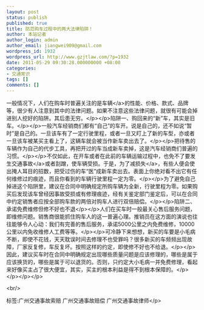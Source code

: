 ```yaml
---
layout: post
status: publish
published: true
title: 防范购车过程中的两大法律陷阱！
author: 本站记者
author_login: admin
author_email: jiangwei909@gmail.com
wordpress_id: 1932
wordpress_url: http://www.gzjtlaw.com/?p=1932
date: 2011-05-29 09:30:28.000000000 +08:00
categories:
- 交通常识
tags: []
comments: []
---
```

<p>一般情况下，人们在购车时普遍关注的是<a>车辆<&#47;a>的性能、价格、款式、品牌等，很少有人注意到其中的法律问题。如果不注意这些法律问题，就很有可能会掉进别人挖好的陷阱。其后患无穷。<&#47;p><&#47;p>陷阱一、购回来的&ldquo;新&rdquo;车，其实是旧车。<&#47;p><&#47;p>一般汽车经销商们都有&ldquo;自己&rdquo;的车开。说是自己的，还不如说&ldquo;暂时&rdquo;是自己的。一旦该车有了一定行驶里程，或者一旦又盯上了新的车型，亦或者一旦该车被某买主看上了，这辆车就会被当作新车卖出去了。<&#47;p><&#47;p>把待售的车辆作为自己的代步工具，再把开过的车当成新车卖掉，这是汽车经销商们普遍的习惯。<&#47;p><&#47;p>不仅如此，在开车或者在此前的车辆运输过程中，也免不了要发生<a>交通事故<&#47;a>或者刮蹭，使车辆受损。于是，为了减<a>损失<&#47;a>，有些人便会使出掩人耳目的招数，把受过伤的车&ldquo;医&rdquo;成新车卖出去。表面上你绝对看不出它有任何维修过的痕迹，而且你看到的车辆行驶里程一定为零。<&#47;p><&#47;p>为了避免自己掉进这个陷阱里，建议在合同中明确规定所购车辆为全新，行驶里程为零。如果购买后发现该车曾经因事故受损或有修理痕迹，经有关鉴定部门鉴定后，可以在合同中约定销售者应按全部购车款的两倍对购车人进行双倍赔偿。<&#47;p><&#47;p>陷阱二、承诺免费维修但修不好也不退<&#47;p><&#47;p>人们在买车时一般最关心售后服务问题，即维修问题。销售商很能抓住购车人的这一普遍心理。推销员在这方面的演说也往往能够令人心动：我们有完善的售后服务，承诺5000公里之内免费维修，10000公里以内免收维修人工费等等。<&#47;p><&#47;p>可冷静下来想想，新买的车要是小毛病不断，即使不花钱，天天耽误时间去修理不也受罪吗？很多新买的车频频出现故障，厂家反复修，车反复坏。按照这样的约定，即使修不好也不给退。<&#47;p><&#47;p>因此，建议买车时在合同中明确规定出现哪些质量问题是应该修理的，哪些是属于应该换货的，哪些是属于可以退货的。否则，只约定大小毛病一并免费修理，看起来好像买主占了很大便宜，其实，买主的根本利益是得不到根本保障的。<&#47;p><&#47;p><&#47;p><&#47;p><br&#47;><p>标签:广州交通事故索赔 广州交通事故赔偿 广州交通事故律师<&#47;p>
